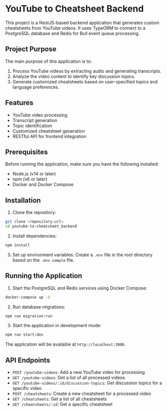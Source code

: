 # YouTube to Cheatsheet Backend

This project is a NestJS-based backend application that generates custom cheatsheets from YouTube videos. It uses TypeORM to connect to a PostgreSQL database and Redis for Bull event queue processing.

## Project Purpose

The main purpose of this application is to:

1. Process YouTube videos by extracting audio and generating transcripts.
2. Analyze the video content to identify key discussion topics.
3. Generate customized cheatsheets based on user-specified topics and language preferences.

## Features

- YouTube video processing
- Transcript generation
- Topic identification
- Customized cheatsheet generation
- RESTful API for frontend integration

## Prerequisites

Before running the application, make sure you have the following installed:

- Node.js (v14 or later)
- npm (v6 or later)
- Docker and Docker Compose

## Installation

1. Clone the repository:
```bash
git clone <repository-url>
cd youtube-to-cheatsheet_backend
```

2. Install dependencies:
```bash
npm install
```

3. Set up environment variables:
Create a `.env` file in the root directory based on the `.env.sample` file.


## Running the Application

1. Start the PostgreSQL and Redis services using Docker Compose:
```bash
docker-compose up -d
```

2. Run database migrations:
```bash
npm run migration:run
```

3. Start the application in development mode:
```bash
npm run start:dev
```

The application will be available at `http://localhost:3000`.

## API Endpoints

- `POST /youtube-videos`: Add a new YouTube video for processing
- `GET /youtube-videos`: Get a list of all processed videos
- `GET /youtube-videos/:id/discussion-topics`: Get discussion topics for a specific video
- `POST /cheatsheets`: Create a new cheatsheet for a processed video
- `GET /cheatsheets`: Get a list of all cheatsheets
- `GET /cheatsheets/:id`: Get a specific cheatsheet
